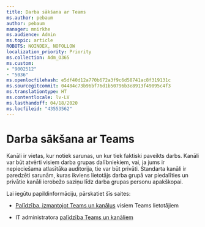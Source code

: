 ```yaml
---
title: Darba sākšana ar Teams
ms.author: pebaum
author: pebaum
manager: mnirkhe
ms.audience: Admin
ms.topic: article
ROBOTS: NOINDEX, NOFOLLOW
localization_priority: Priority
ms.collection: Adm_O365
ms.custom:
- "9002512"
- "5036"
ms.openlocfilehash: e5df40d12a770b672a3f9c6d58741ac8f319131c
ms.sourcegitcommit: 04484c73b96bf76d1b50796b3e8913f49095c4f3
ms.translationtype: HT
ms.contentlocale: lv-LV
ms.lasthandoff: 04/18/2020
ms.locfileid: "43553562"
---
```

# <a name="get-started-with-teams-channels"></a>Darba sākšana ar Teams

Kanāli ir vietas, kur notiek sarunas, un kur tiek faktiski paveikts darbs. Kanāli var būt atvērti visiem darba grupas dalībniekiem, vai, ja jums ir nepieciešama atlasītāka auditorija, tie var būt privāti. Standarta kanāli ir paredzēti sarunām, kuras ikviens lietotājs darba grupā var piedalīties un privātie kanāli ierobežo saziņu līdz darba grupas personu apakškopai.

Lai iegūtu papildinformāciju, pārskatiet šīs saites:

- [Palīdzība, izmantojot Teams un kanālus](https://support.office.com/article/teams-and-channels-df38ae23-8f85-46d3-b071-cb11b9de5499) visiem Teams lietotājiem

- IT administratora [palīdzība Teams un kanāliem](https://docs.microsoft.com/microsoftteams/teams-channels-overview) 
